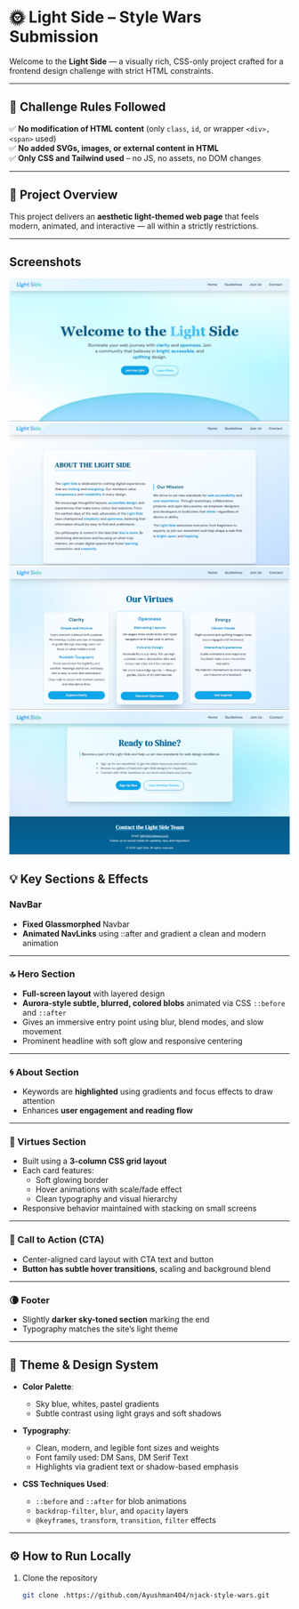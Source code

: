 # 🌞 Light Side – Style Wars Submission

Welcome to the **Light Side** — a visually rich, CSS-only project crafted for a frontend design challenge with strict HTML constraints.

---

## 📌 Challenge Rules Followed

✅ **No modification of HTML content** (only `class`, `id`, or wrapper `<div>, <span>` used)  
✅ **No added SVGs, images, or external content in HTML**  
✅ **Only CSS and Tailwind used** – no JS, no assets, no DOM changes  

---

## 🎯 Project Overview

This project delivers an **aesthetic light-themed web page** that feels modern, animated, and interactive — all within a strictly restrictions.

---

## Screenshots

![Hero Section](screenshots/hero.png)
![About Section](screenshots/about.png)
![Virtues Section](screenshots/virtues.png)
![CTA & Footer Section](screenshots/cta.png)

## 💡 Key Sections & Effects

### NavBar
- **Fixed Glassmorphed** Navbar
- **Animated NavLinks** using ::after and gradient a clean and modern animation 

---

### 🔝 Hero Section
- **Full-screen layout** with layered design  
- **Aurora-style subtle, blurred, colored blobs** animated via CSS `::before` and `::after`  
- Gives an immersive entry point using blur, blend modes, and slow movement  
- Prominent headline with soft glow and responsive centering  

---

### 🌀 About Section  
- Keywords are **highlighted** using gradients and focus effects to draw attention    
- Enhances **user engagement and reading flow**

---

### 🧊 Virtues Section
- Built using a **3-column CSS grid layout**  
- Each card features:
  - Soft glowing border
  - Hover animations with scale/fade effect  
  - Clean typography and visual hierarchy  
- Responsive behavior maintained with stacking on small screens

---

### 🎯 Call to Action (CTA)
- Center-aligned card layout with CTA text and button  
- **Button has subtle hover transitions**, scaling and background blend  

---

### 🌘 Footer
- Slightly **darker sky-toned section** marking the end  
- Typography matches the site’s light theme

---

## 🎨 Theme & Design System

- **Color Palette**:  
  - Sky blue, whites, pastel gradients  
  - Subtle contrast using light grays and soft shadows

- **Typography**:  
  - Clean, modern, and legible font sizes and weights  
  - Font family used: DM Sans, DM Serif Text
  - Highlights via gradient text or shadow-based emphasis

- **CSS Techniques Used**:  
  - `::before` and `::after` for blob animations  
  - `backdrop-filter`, `blur`, and `opacity` layers  
  - `@keyframes`, `transform`, `transition`, `filter` effects  

---

## ⚙️ How to Run Locally

1. Clone the repository  
   ```bash
   git clone .https://github.com/Ayushman404/njack-style-wars.git
